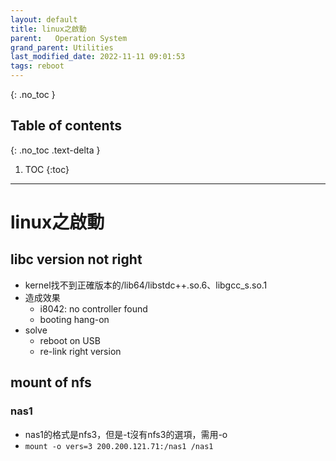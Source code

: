 ```yaml
---
layout: default
title: linux之啟動
parent:   Operation System
grand_parent: Utilities
last_modified_date: 2022-11-11 09:01:53
tags: reboot
---
```


{: .no_toc }

## Table of contents
{: .no_toc .text-delta }

1. TOC 
{:toc}

---

# linux之啟動

## libc version not right

- kernel找不到正確版本的/lib64/libstdc++.so.6、libgcc_s.so.1
- 造成效果
  - i8042: no controller found 
  -  booting hang-on
- solve
  - reboot on USB
  - re-link right version

## mount of nfs

### nas1

- nas1的格式是nfs3，但是-t沒有nfs3的選項，需用-o
- `mount -o vers=3 200.200.121.71:/nas1 /nas1`
